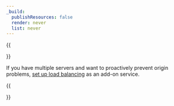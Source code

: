 ```yaml
---
_build:
  publishResources: false
  render: never
  list: never
---
```


{{<Aside type="note">}}

If you have multiple servers and want to proactively prevent origin problems, <a href="https://developers.cloudflare.com/load-balancing/">set up load balancing</a> as an add-on service.

{{</Aside>}}
